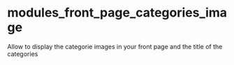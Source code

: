 # modules_front_page_categories_image
Allow to display the categorie images in your front page and the title of the categories
